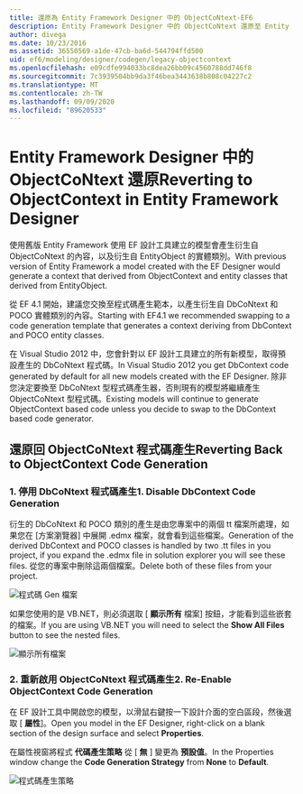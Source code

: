```yaml
---
title: 還原為 Entity Framework Designer 中的 ObjectCoNtext-EF6
description: Entity Framework Designer 中的 ObjectCoNtext 還原至 Entity Framework 6
author: divega
ms.date: 10/23/2016
ms.assetid: 36550569-a1de-47cb-ba6d-544794ffd500
uid: ef6/modeling/designer/codegen/legacy-objectcontext
ms.openlocfilehash: e09cdfe994033bc8dea26bb09c4560788dd746f8
ms.sourcegitcommit: 7c3939504bb9da3f46bea3443638b808c04227c2
ms.translationtype: MT
ms.contentlocale: zh-TW
ms.lasthandoff: 09/09/2020
ms.locfileid: "89620533"
---
```

# <a name="reverting-to-objectcontext-in-entity-framework-designer"></a><span data-ttu-id="f4d9a-103">Entity Framework Designer 中的 ObjectCoNtext 還原</span><span class="sxs-lookup"><span data-stu-id="f4d9a-103">Reverting to ObjectContext in Entity Framework Designer</span></span>
<span data-ttu-id="f4d9a-104">使用舊版 Entity Framework 使用 EF 設計工具建立的模型會產生衍生自 ObjectCoNtext 的內容，以及衍生自 EntityObject 的實體類別。</span><span class="sxs-lookup"><span data-stu-id="f4d9a-104">With previous version of Entity Framework a model created with the EF Designer would generate a context that derived from ObjectContext and entity classes that derived from EntityObject.</span></span>

<span data-ttu-id="f4d9a-105">從 EF 4.1 開始，建議您交換至程式碼產生範本，以產生衍生自 DbCoNtext 和 POCO 實體類別的內容。</span><span class="sxs-lookup"><span data-stu-id="f4d9a-105">Starting with EF4.1 we recommended swapping to a code generation template that generates a context deriving from DbContext and POCO entity classes.</span></span>

<span data-ttu-id="f4d9a-106">在 Visual Studio 2012 中，您會針對以 EF 設計工具建立的所有新模型，取得預設產生的 DbCoNtext 程式碼。</span><span class="sxs-lookup"><span data-stu-id="f4d9a-106">In Visual Studio 2012 you get DbContext code generated by default for all new models created with the EF Designer.</span></span> <span data-ttu-id="f4d9a-107">除非您決定要換至 DbCoNtext 型程式碼產生器，否則現有的模型將繼續產生 ObjectCoNtext 型程式碼。</span><span class="sxs-lookup"><span data-stu-id="f4d9a-107">Existing models will continue to generate ObjectContext based code unless you decide to swap to the DbContext based code generator.</span></span>

## <a name="reverting-back-to-objectcontext-code-generation"></a><span data-ttu-id="f4d9a-108">還原回 ObjectCoNtext 程式碼產生</span><span class="sxs-lookup"><span data-stu-id="f4d9a-108">Reverting Back to ObjectContext Code Generation</span></span>

### <a name="1-disable-dbcontext-code-generation"></a><span data-ttu-id="f4d9a-109">1. 停用 DbCoNtext 程式碼產生</span><span class="sxs-lookup"><span data-stu-id="f4d9a-109">1. Disable DbContext Code Generation</span></span>

<span data-ttu-id="f4d9a-110">衍生的 DbCoNtext 和 POCO 類別的產生是由您專案中的兩個 tt 檔案所處理，如果您在 [方案瀏覽器] 中展開 .edmx 檔案，就會看到這些檔案。</span><span class="sxs-lookup"><span data-stu-id="f4d9a-110">Generation of the derived DbContext and POCO classes is handled by two .tt files in you project, if you expand the .edmx file in solution explorer you will see these files.</span></span> <span data-ttu-id="f4d9a-111">從您的專案中刪除這兩個檔案。</span><span class="sxs-lookup"><span data-stu-id="f4d9a-111">Delete both of these files from your project.</span></span>

![程式碼 Gen 檔案](~/ef6/media/codegenfiles.png)

<span data-ttu-id="f4d9a-113">如果您使用的是 VB.NET，則必須選取 [ **顯示所有** 檔案] 按鈕，才能看到這些嵌套的檔案。</span><span class="sxs-lookup"><span data-stu-id="f4d9a-113">If you are using VB.NET you will need to select the **Show All Files** button to see the nested files.</span></span>

![顯示所有檔案](~/ef6/media/showallfiles.png)

### <a name="2-re-enable-objectcontext-code-generation"></a><span data-ttu-id="f4d9a-115">2. 重新啟用 ObjectCoNtext 程式碼產生</span><span class="sxs-lookup"><span data-stu-id="f4d9a-115">2. Re-Enable ObjectContext Code Generation</span></span>

<span data-ttu-id="f4d9a-116">在 EF 設計工具中開啟您的模型，以滑鼠右鍵按一下設計介面的空白區段，然後選取 [ **屬性**]。</span><span class="sxs-lookup"><span data-stu-id="f4d9a-116">Open you model in the EF Designer, right-click on a blank section of the design surface and select **Properties**.</span></span>

<span data-ttu-id="f4d9a-117">在屬性視窗將程式 **代碼產生策略** 從 [ **無** ] 變更為 **預設值**。</span><span class="sxs-lookup"><span data-stu-id="f4d9a-117">In the Properties window change the **Code Generation Strategy** from **None** to **Default**.</span></span>

![程式碼產生策略](~/ef6/media/codegenstrategy.png)
